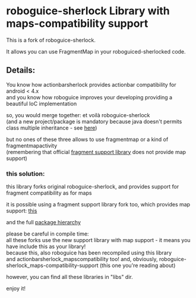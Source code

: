 # roboguice-sherlock Library with maps-compatibility support

This is a fork of roboguice-sherlock.

It allows you can use FragmentMap in your roboguiced-sherlocked code.

## Details:

You know how actionbarsherlock provides actionbar compatibility for android < 4.x  
and you know how roboguice improves your developing providing a beautiful IoC implementation  
    
so, you would merge together: et voilà roboguice-sherlock  
(and a new project/package is mandatory because java doesn't permits class multiple inheritance - see [here][1]) 

but no ones of these three allows to use fragmentmap or a kind of fragmentmapactivity   
(remembering that official [fragment support library][2] does not provide map support)

### this solution:
this library forks original roboguice-sherlock, and provides support for fragment compatibility as for maps
  
it is possible using a fragment support library fork too, which provides map support: [this][3]

and the full [package hierarchy][3]
  
please be careful in compile time:  
all these forks use the new support library with map support - it means you have include this as your library!  
because this, also roboguice has been recompiled using this library  
and actionbarsherlock_mapscompatibility too! 
and, obviously, roboguice-sherlock_maps-compatibility-support (this one you're reading about)  

however, you can find all these libraries in "libs" dir.


enjoy it!


[1]: https://github.com/rtyley/roboguice-sherlock#roboguice-sherlock
[2]: http://developer.android.com/tools/extras/support-library.html
[3]: https://github.com/9re/android-support-v4-googlemaps#android-compatibility-lib--google-maps-hack
[4]: https://docs.google.com/file/d/0B5QXIJ95NIibNWVnM0YyUHJwb0E/edit?usp=sharing